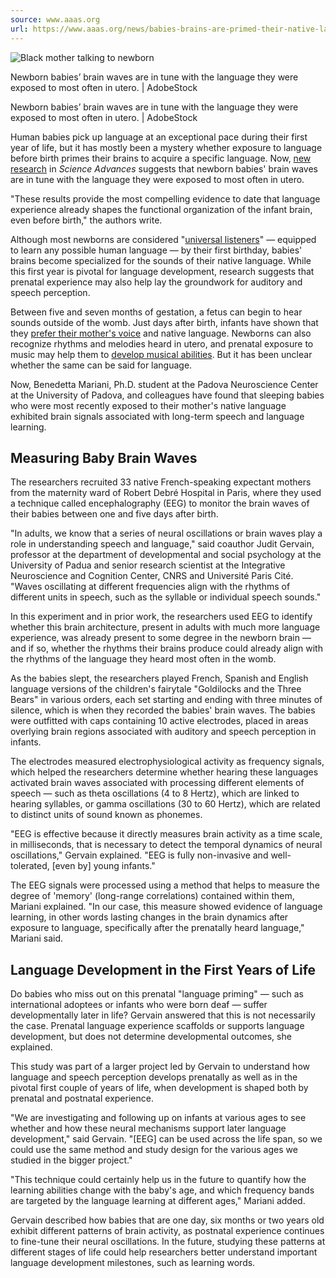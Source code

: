 ```yaml
---
source: www.aaas.org
url: https://www.aaas.org/news/babies-brains-are-primed-their-native-language-birth
---
```


![Black mother talking to newborn](https://www.aaas.org/sites/default/files/styles/media_ref/public/2023-11/news_112223_BabyLanguage_fullsize_0.jpg?itok=mYvc8pc4)

Newborn babies’ brain waves are in tune with the language they were exposed to most often in utero. | AdobeStock

Newborn babies’ brain waves are in tune with the language they were exposed to most often in utero. | AdobeStock

Human babies pick up language at an exceptional pace during their first year of life, but it has mostly been a mystery whether exposure to language before birth primes their brains to acquire a specific language. Now, [new research](http://www.science.org/doi/10.1126/sciadv.adj3524?adobe_mc=MCMID%3D52642211488228664054351471324414545546%7CMCORGID%3D242B6472541199F70A4C98A6%2540AdobeOrg%7CTS%3D1716258086) in _Science Advances_ suggests that newborn babies' brain waves are in tune with the language they were exposed to most often in utero.

"These results provide the most compelling evidence to date that language experience already shapes the functional organization of the infant brain, even before birth," the authors write.

Although most newborns are considered "[universal listeners](https://onlinelibrary.wiley.com/doi/10.1111/lang.12422)" — equipped to learn any possible human language — by their first birthday, babies' brains become specialized for the sounds of their native language. While this first year is pivotal for language development, research suggests that prenatal experience may also help lay the groundwork for auditory and speech perception.

Between five and seven months of gestation, a fetus can begin to hear sounds outside of the womb. Just days after birth, infants have shown that they [prefer their mother's voice](https://pubmed.ncbi.nlm.nih.gov/7375928/) and native language. Newborns can also recognize rhythms and melodies heard in utero, and prenatal exposure to music may help them to [develop musical abilities](https://www.ncbi.nlm.nih.gov/pmc/articles/PMC3759965/#:~:text=Early%20experience%20lays%20the%20foundations,after%20birth%2C%20such%20as%20vision.). But it has been unclear whether the same can be said for language.

Now, Benedetta Mariani, Ph.D. student at the Padova Neuroscience Center at the University of Padova, and colleagues have found that sleeping babies who were most recently exposed to their mother's native language exhibited brain signals associated with long-term speech and language learning.

## Measuring Baby Brain Waves

The researchers recruited 33 native French-speaking expectant mothers from the maternity ward of Robert Debré Hospital in Paris, where they used a technique called encephalography (EEG) to monitor the brain waves of their babies between one and five days after birth.

"In adults, we know that a series of neural oscillations or brain waves play a role in understanding speech and language," said coauthor Judit Gervain, professor at the department of developmental and social psychology at the University of Padua and senior research scientist at the Integrative Neuroscience and Cognition Center, CNRS and Université Paris Cité. "Waves oscillating at different frequencies align with the rhythms of different units in speech, such as the syllable or individual speech sounds."

In this experiment and in prior work, the researchers used EEG to identify whether this brain architecture, present in adults with much more language experience, was already present to some degree in the newborn brain — and if so, whether the rhythms their brains produce could already align with the rhythms of the language they heard most often in the womb.

As the babies slept, the researchers played French, Spanish and English language versions of the children's fairytale "Goldilocks and the Three Bears" in various orders, each set starting and ending with three minutes of silence, which is when they recorded the babies' brain waves. The babies were outfitted with caps containing 10 active electrodes, placed in areas overlying brain regions associated with auditory and speech perception in infants.

The electrodes measured electrophysiological activity as frequency signals, which helped the researchers determine whether hearing these languages activated brain waves associated with processing different elements of speech — such as theta oscillations (4 to 8 Hertz), which are linked to hearing syllables, or gamma oscillations (30 to 60 Hertz), which are related to distinct units of sound known as phonemes.

"EEG is effective because it directly measures brain activity as a time scale, in milliseconds, that is necessary to detect the temporal dynamics of neural oscillations," Gervain explained. "EEG is fully non-invasive and well-tolerated, \[even by\] young infants."

The EEG signals were processed using a method that helps to measure the degree of 'memory' (long-range correlations) contained within them, Mariani explained. "In our case, this measure showed evidence of language learning, in other words lasting changes in the brain dynamics after exposure to language, specifically after the prenatally heard language," Mariani said.

## Language Development in the First Years of Life

Do babies who miss out on this prenatal "language priming" — such as international adoptees or infants who were born deaf — suffer developmentally later in life? Gervain answered that this is not necessarily the case. Prenatal language experience scaffolds or supports language development, but does not determine developmental outcomes, she explained.

This study was part of a larger project led by Gervain to understand how language and speech perception develops prenatally as well as in the pivotal first couple of years of life, when development is shaped both by prenatal and postnatal experience.

"We are investigating and following up on infants at various ages to see whether and how these neural mechanisms support later language development," said Gervain. "\[EEG\] can be used across the life span, so we could use the same method and study design for the various ages we studied in the bigger project."

"This technique could certainly help us in the future to quantify how the learning abilities change with the baby's age, and which frequency bands are targeted by the language learning at different ages," Mariani added.

Gervain described how babies that are one day, six months or two years old exhibit different patterns of brain activity, as postnatal experience continues to fine-tune their neural oscillations. In the future, studying these patterns at different stages of life could help researchers better understand important language development milestones, such as learning words.
